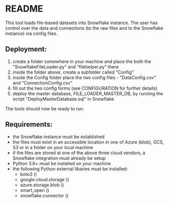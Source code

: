 # README

This tool loads file-based datasets into Snowflake instance. The user has control over the data and connections (to the raw files and to the Snowflake instance) via config files.



## Deployment:
  1. create a folder somewhere in your machine and place the both the "SnowflakeFileLoader.py" and "filehelper.py" there
  2. inside the folder above, create a subfolder called "Config"
  3. inside the Config folder place the two config files - "DataConfig.csv" and "ConnectionConfig.csv"
  4. fill out the two config forms (see CONFIGURATION for further details)
  5. deploy the master database, FILE_LOADER_MASTER_DB, by running the script "DeployMasterDatabase.sql" in Snowflake
  
 The tools should now be ready to run.
 
 

## Requirements:
  - the Snowflake instance must be established
  - the files must exist in an accessible location in one of Azure (blob), GCS, S3 or in a folder on your local machine
  - if the files are stored at one of the above three cloud vendors, a Snowflake integration must already be setup
  - Python 3.6+ must be installed on your machine
  - the following Python external libaries must be installed:
    - boto3 ()
    - google.cloud.storage ()
    - azure.storage.blob ()
    - smart_open ()
    - snowflake.connector ()
